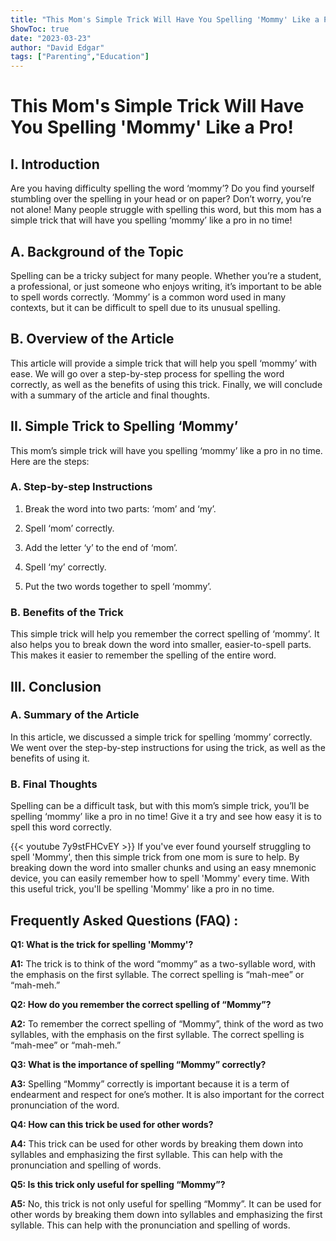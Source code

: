 ```yaml
---
title: "This Mom's Simple Trick Will Have You Spelling 'Mommy' Like a Pro!"
ShowToc: true 
date: "2023-03-23"
author: "David Edgar" 
tags: ["Parenting","Education"]
---
```

# This Mom's Simple Trick Will Have You Spelling 'Mommy' Like a Pro!

## I. Introduction

Are you having difficulty spelling the word ‘mommy’? Do you find yourself stumbling over the spelling in your head or on paper? Don’t worry, you’re not alone! Many people struggle with spelling this word, but this mom has a simple trick that will have you spelling ‘mommy’ like a pro in no time!

## A. Background of the Topic

Spelling can be a tricky subject for many people. Whether you’re a student, a professional, or just someone who enjoys writing, it’s important to be able to spell words correctly. ‘Mommy’ is a common word used in many contexts, but it can be difficult to spell due to its unusual spelling.

## B. Overview of the Article

This article will provide a simple trick that will help you spell ‘mommy’ with ease. We will go over a step-by-step process for spelling the word correctly, as well as the benefits of using this trick. Finally, we will conclude with a summary of the article and final thoughts.

## II. Simple Trick to Spelling ‘Mommy’

This mom’s simple trick will have you spelling ‘mommy’ like a pro in no time. Here are the steps:

### A. Step-by-step Instructions

1. Break the word into two parts: ‘mom’ and ‘my’.

2. Spell ‘mom’ correctly.

3. Add the letter ‘y’ to the end of ‘mom’.

4. Spell ‘my’ correctly.

5. Put the two words together to spell ‘mommy’.

### B. Benefits of the Trick

This simple trick will help you remember the correct spelling of ‘mommy’. It also helps you to break down the word into smaller, easier-to-spell parts. This makes it easier to remember the spelling of the entire word.

## III. Conclusion

### A. Summary of the Article

In this article, we discussed a simple trick for spelling ‘mommy’ correctly. We went over the step-by-step instructions for using the trick, as well as the benefits of using it.

### B. Final Thoughts

Spelling can be a difficult task, but with this mom’s simple trick, you’ll be spelling ‘mommy’ like a pro in no time! Give it a try and see how easy it is to spell this word correctly.

{{< youtube 7y9stFHCvEY >}} 
If you've ever found yourself struggling to spell 'Mommy', then this simple trick from one mom is sure to help. By breaking down the word into smaller chunks and using an easy mnemonic device, you can easily remember how to spell 'Mommy' every time. With this useful trick, you'll be spelling 'Mommy' like a pro in no time.

## Frequently Asked Questions (FAQ) :
**Q1: What is the trick for spelling 'Mommy'?**

**A1:** The trick is to think of the word “mommy” as a two-syllable word, with the emphasis on the first syllable. The correct spelling is “mah-mee” or “mah-meh.”

**Q2: How do you remember the correct spelling of “Mommy”?**

**A2:** To remember the correct spelling of “Mommy”, think of the word as two syllables, with the emphasis on the first syllable. The correct spelling is “mah-mee” or “mah-meh.”

**Q3: What is the importance of spelling “Mommy” correctly?**

**A3:** Spelling “Mommy” correctly is important because it is a term of endearment and respect for one’s mother. It is also important for the correct pronunciation of the word.

**Q4: How can this trick be used for other words?**

**A4:** This trick can be used for other words by breaking them down into syllables and emphasizing the first syllable. This can help with the pronunciation and spelling of words.

**Q5: Is this trick only useful for spelling “Mommy”?**

**A5:** No, this trick is not only useful for spelling “Mommy”. It can be used for other words by breaking them down into syllables and emphasizing the first syllable. This can help with the pronunciation and spelling of words.





